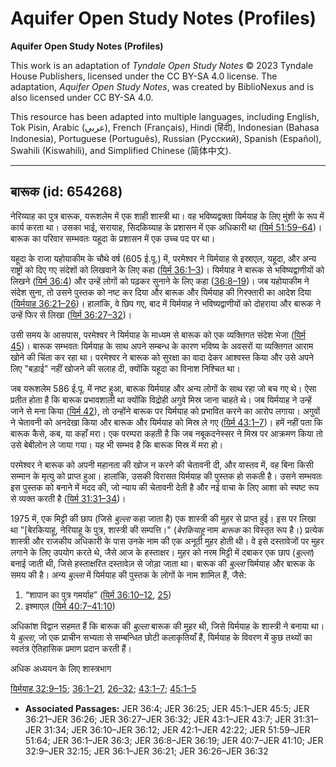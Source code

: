 # Aquifer Open Study Notes (Profiles)

**Aquifer Open Study Notes (Profiles)**

This work is an adaptation of *Tyndale Open Study Notes* © 2023 Tyndale House Publishers, licensed under the CC BY\-SA 4\.0 license. The adaptation, *Aquifer Open Study Notes*, was created by BiblioNexus and is also licensed under CC BY\-SA 4\.0\.

This resource has been adapted into multiple languages, including English, Tok Pisin, Arabic (عربي), French (Français), Hindi (हिंदी), Indonesian (Bahasa Indonesia), Portuguese (Português), Russian (Русский), Spanish (Español), Swahili (Kiswahili), and Simplified Chinese (简体中文).



--------------------------------

## बारूक (id: 654268)

नेरिय्याह का पुत्र बारूक, यरूशलेम में एक शाही शास्त्री था। वह भविष्यद्वक्ता यिर्मयाह के लिए मुंशी के रूप में कार्य करता था। उसका भाई, सरायाह, सिदकिय्याह के प्रशासन में एक अधिकारी था ([यिर्म 51:59–64](https://ref.ly/Jer51:59-Jer51:64))। बारूक का परिवार सम्भवतः यहूदा के प्रशासन में एक उच्च पद पर था।

यहूदा के राजा यहोयाकीम के चौथे वर्ष (605 ई.पू.) में, परमेश्वर ने यिर्मयाह से इस्राएल, यहूदा, और अन्य राष्ट्रों को दिए गए संदेशों को लिखवाने के लिए कहा ([यिर्म 36:1–3](https://ref.ly/Jer36:1-Jer36:3))। यिर्मयाह ने बारूक से भविष्यद्वाणीयों को लिखने ([यिर्म 36:4](https://ref.ly/Jer36:4)) और उन्हें लोगों को पढ़कर सुनाने के लिए कहा ([36:8–19](https://ref.ly/Jer36:8-Jer36:19))। जब यहोयाकीम ने संदेश सुना, तो उसने पुस्तक को नष्ट कर दिया और बारूक और यिर्मयाह की गिरफ्तारी का आदेश दिया ([यिर्मयाह 36:21–26](https://ref.ly/Jer36:21-Jer36:26))। हालांकि, वे छिप गए, बाद में यिर्मयाह ने भविष्यद्वाणीयों को दोहराया और बारूक ने उन्हें फिर से लिखा ([यिर्म 36:27–32](https://ref.ly/Jer36:27-Jer36:32))।

उसी समय के आसपास, परमेश्वर ने यिर्मयाह के माध्यम से बारूक को एक व्यक्तिगत संदेश भेजा ([यिर्म 45](https://ref.ly/Jer45:1-Jer45:5))। बारूक सम्भवतः यिर्मयाह के साथ अपने सम्बन्ध के कारण भविष्य के अवसरों या व्यक्तिगत आराम खोने की चिंता कर रहा था। परमेश्वर ने बारूक को सुरक्षा का वादा देकर आश्वस्त किया और उसे अपने लिए "बड़ाई" नहीं खोजने की सलाह दी, क्योंकि यहूदा का विनाश निश्चित था।

जब यरूशलेम 586 ई.पू. में नष्ट हुआ, बारूक यिर्मयाह और अन्य लोगों के साथ रहा जो बच गए थे। ऐसा प्रतीत होता है कि बारूक प्रभावशाली था क्योंकि विद्रोही अगुवे मिस्र जाना चाहते थे। जब यिर्मयाह ने उन्हें जाने से मना किया ([यिर्म 42](https://ref.ly/Jer42:1-Jer42:22)), तो उन्होंने बारूक पर यिर्मयाह को प्रभावित करने का आरोप लगाया। अगुवों ने चेतावनी को अनदेखा किया और बारूक और यिर्मयाह को मिस्र ले गए ([यिर्म 43:1–7](https://ref.ly/Jer43:1-Jer43:7))। हमें नहीं पता कि बारूक कैसे, कब, या कहाँ मरा। एक परम्परा कहती है कि जब नबूकदनेस्सर ने मिस्र पर आक्रमण किया तो उसे बेबीलोन ले जाया गया। यह भी सम्भव है कि बारूक मिस्र में मरा हो।

परमेश्वर ने बारूक को अपनी महानता की खोज न करने की चेतावनी दी, और वास्तव में, वह बिना किसी सम्मान के मृत्यु को प्राप्त हुआ। हालांकि, उसकी विरासत यिर्मयाह की पुस्तक हो सकती है। उसने सम्भवतः इस पुस्तक को बनाने में मदद की, जो न्याय की चेतावनी देती है और नई वाचा के लिए आशा को स्पष्ट रूप से व्यक्त करती है ([यिर्म 31:31–34](https://ref.ly/Jer31:31-Jer31:34))।

1975 में, एक मिट्टी की छाप (जिसे *बुल्ला* कहा जाता है) एक शास्त्री की मुहर से प्राप्त हुई। इस पर लिखा था "\[बेरकियाहू, नेरियाहू के पुत्र, शास्त्री की सम्पत्ति।" (*बेरकियाहू* नाम *बारूक* का विस्तृत रूप है।) प्रत्येक शास्त्री और राजकीय अधिकारी के पास उनके नाम की एक अनूठी मुहर होती थी। वे इसे दस्तावेजों पर मुहर लगाने के लिए उपयोग करते थे, जैसे आज के हस्ताक्षर। मुहर को नरम मिट्टी में दबाकर एक छाप (*बुल्ला*) बनाई जाती थी, जिसे हस्ताक्षरित दस्तावेज़ से जोड़ा जाता था। बारूक की *बुल्ला* यिर्मयाह और बारूक के समय की है। अन्य *बुल्ला* में यिर्मयाह की पुस्तक के लोगों के नाम शामिल हैं, जैसे:

1. “शापान का पुत्र गमर्याह” ([यिर्म 36:10–12](https://ref.ly/Jer36:10-Jer36:12), [25](https://ref.ly/Jer36:25))
2. इश्माएल ([यिर्म 40:7–41:10](https://ref.ly/Jer40:7-Jer41:10))

अधिकांश विद्वान सहमत हैं कि बारूक की *बुल्ला* बारूक की मुहर थी, जिसे यिर्मयाह के शास्त्री ने बनाया था। ये *बुल्ला*, जो एक प्राचीन सभ्यता से सम्बन्धित छोटी कलाकृतियाँ हैं, यिर्मयाह के विवरण में कुछ तथ्यों का स्वतंत्र ऐतिहासिक प्रमाण प्रदान करती हैं।

अधिक अध्ययन के लिए शास्त्रभाग

[यिर्मयाह 32:9–15](https://ref.ly/Jer32:9-Jer32:15); [36:1–21](https://ref.ly/Jer36:1-Jer36:21), [26–32](https://ref.ly/Jer36:26-Jer36:32); [43:1–7](https://ref.ly/Jer43:1-Jer43:7); [45:1–5](https://ref.ly/Jer45:1-Jer45:5)

* **Associated Passages:** JER 36:4; JER 36:25; JER 45:1–JER 45:5; JER 36:21–JER 36:26; JER 36:27–JER 36:32; JER 43:1–JER 43:7; JER 31:31–JER 31:34; JER 36:10–JER 36:12; JER 42:1–JER 42:22; JER 51:59–JER 51:64; JER 36:1–JER 36:3; JER 36:8–JER 36:19; JER 40:7–JER 41:10; JER 32:9–JER 32:15; JER 36:1–JER 36:21; JER 36:26–JER 36:32

